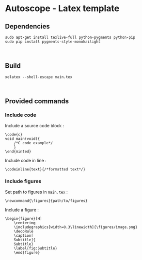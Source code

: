 # Autoscope - Latex template

## Dependencies

```
sudo apt-get install texlive-full python-pygments python-pip
sudo pip install pygments-style-monokailight
```

<br>

## Build

```
xelatex --shell-escape main.tex
```

<br>

## Provided commands

### Include code

Include a source code block :
```
\code{c}
void main(void){
    /*C code example*/
    }
\end{minted}
```

Include code in line :
```
\codeinline{text}{/*formatted text*/}
```

### Include figures

Set path to figures in `main.tex` :
```
\newcommand{\figures}{path/to/figures}
```

Include a figure :
```
\begin{figure}[H]
    \centering
    \includegraphics[width=0.3\linewidth]{\figures/image.png}
    \decoRule
    \caption[
    Subtitle]{
    Subtitle}
    \label{fig:Subtitle}
    \end{figure}
```

